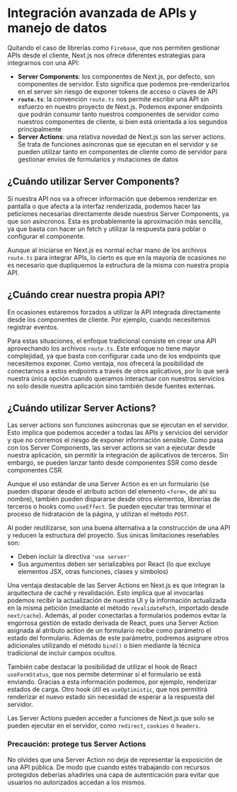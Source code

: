 # Integración avanzada de APIs y manejo de datos

Quitando el caso de librerías como `Firebase`, que nos permiten gestionar APIs desde el cliente, Next.js nos ofrece diferentes estrategias para integrarnos con una API:

- **Server Components**: los componentes de Next.js, por defecto, son componentes de servidor. Esto significa que podemos pre-renderizarlos en el server sin riesgo de exponer tokens de acceso o claves de API
- **`route.ts`**: la convención `route.ts` nos permite escribir una API sin esfuerzo en nuestro proyecto de Next.js. Podemos exponer endpoints que podrán consumir tanto nuestros componentes de servidor como nuestros componentes de cliente, si bien está orientada a los segundos principalmente
- **Server Actions**: una relativa novedad de Next.js son las server actions. Se trata de funciones asíncronas que se ejecutan en el servidor y se pueden utilizar tanto en componentes de cliente como de servidor para gestionar envíos de formularios y mutaciones de datos

## ¿Cuándo utilizar Server Components?

Si nuestra API nos va a ofrecer información que debemos renderizar en pantalla o que afecta a la interfaz renderizada, podemos hacer las peticiones necesarias directamente desde nuestros Server Components, ya que son asíncronos. Esta es probablemente la aproximación más sencilla, ya que basta con hacer un fetch y utilizar la respuesta para poblar o configurar el componente.

Aunque al iniciarse en Next.js es normal echar mano de los archivos `route.ts` para integrar APIs, lo cierto es que en la mayoría de ocasiones no es necesario que dupliquemos la estructura de la misma con nuestra propia API.

## ¿Cuándo crear nuestra propia API?

En ocasiones estaremos forzados a utilizar la API integrada directamente desde los componentes de cliente. Por ejemplo, cuando necesitemos registrar eventos.

Para estas situaciones, el enfoque tradicional consiste en crear una API aprovechando los archivos `route.ts`. Este enfoque no tiene mayor complejidad, ya que basta con configurar cada uno de los endpoints que necesitemos exponer. Como ventaja, nos ofrecerá la posibilidad de conectarnos a estos endpoints a través de otros aplicativos, por lo que será nuestra única opción cuando queramos interactuar con nuestros servicios no solo desde nuestra aplicación sino también desde fuentes externas.

## ¿Cuándo utilizar Server Actions?

Las server actions son funciones asíncronas que se ejecutan en el servidor. Esto implica que podemos acceder a todas las APIs y servicios del servidor y que no corremos el riesgo de exponer información sensible. Como pasa con los Server Components, las server actions se van a ejecutar desde nuestra aplicación, sin permitir la integración de aplicativos de terceros. Sin embargo, se pueden lanzar tanto desde componentes SSR como desde componentes CSR.

Aunque el uso estándar de una Server Action es en un formulario (se pueden disparar desde el atributo action del elemento `<form>`, de ahí su nombre), también pueden dispararse desde otros elementos, librerías de terceros o hooks como `useEffect`. Se pueden ejecutar tras terminar el proceso de hidratación de la página, y utilizan el método `POST`.

Al poder reutilizarse, son una buena alternativa a la construcción de una API y reducen la estructura del proyecto. Sus únicas limitaciones reseñables son:

- Deben incluir la directiva `'use server'`
- Sus argumentos deben ser serializables por React (lo que excluye elementos JSX, otras funciones, clases y símbolos)

Una ventaja destacable de las Server Actions en Next.js es que integran la arquitectura de caché y revalidación. Esto implica que al invocarlas podemos recibir la actualización de nuestra UI y la información actualizada en la misma petición (mediante el método `revalidatePath`, importado desde `next/cache`). Además, al poder conectarlas a formularios podemos evitar la engorrosa gestión de estado derivada de React, pues una Server Action asignada al atributo action de un formulario recibe como parámetro el estado del formulario. Además de este parámetro, podremos asignare otros adicionales utilizando el método `bind()` o bien mediante la técnica tradicional de incluir campos ocultos.

También cabe destacar la posibilidad de utilizar el hook de React `useFormStatus`, que nos permite determinar si el formulario se está enviando. Gracias a esta información podemos, por ejemplo, renderizar estados de carga. Otro hook útil es `useOptimistic`, que nos permitirá renderizar el nuevo estado sin necesidad de esperar a la respuesta del servidor.

Las Server Actions pueden acceder a funciones de Next.js que solo se pueden ejecutar en el servidor, como `redirect`, `cookies` o `headers`.

### Precaución: protege tus Server Actions

No olvides que una Server Action no deja de representar la exposición de una API pública. De modo que cuando estés trabajando con recursos protegidos deberías añadirles una capa de autenticación para evitar que usuarios no autorizados accedan a los mismos.
